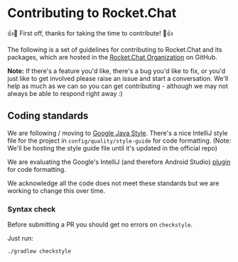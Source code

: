 # Contributing to Rocket.Chat

:+1::tada: First off, thanks for taking the time to contribute! :tada::+1:

The following is a set of guidelines for contributing to Rocket.Chat and its packages, which are hosted in the [Rocket.Chat Organization](https://github.com/RocketChat) on GitHub.

__Note:__ If there's a feature you'd like, there's a bug you'd like to fix, or you'd just like to get involved please raise an issue and start a conversation. We'll help as much as we can so you can get contributing - although we may not always be able to respond right away :)

## Coding standards

We are following / moving to [Google Java Style](https://google.github.io/styleguide/javaguide.html). There's a nice IntelliJ style file for the project in `config/quality/style-guide` for code formatting. (Note: We'll be hosting the style guide file until it's updated in the official repo)

We are evaluating the Google's IntelliJ (and therefore Android Studio) [plugin](https://plugins.jetbrains.com/plugin/8527) for code formatting.

We acknowledge all the code does not meet these standards but we are working to change this over time.

### Syntax check

Before submitting a PR you should get no errors on `checkstyle`.

Just run:

```
./gradlew checkstyle
```
